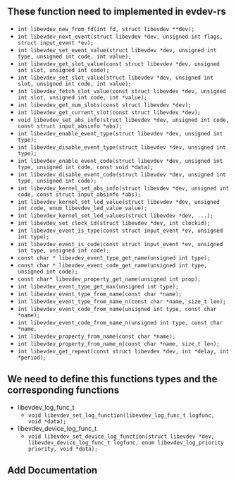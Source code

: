 ## These function need to implemented in evdev-rs

* `int libevdev_new_from_fd(int fd, struct libevdev **dev);`
* `int libevdev_next_event(struct libevdev *dev, unsigned int flags, struct input_event *ev);`
* `int libevdev_set_event_value(struct libevdev *dev, unsigned int type, unsigned int code, int value);`
* `int libevdev_get_slot_value(const struct libevdev *dev, unsigned int slot, unsigned int code);`
* `int libevdev_set_slot_value(struct libevdev *dev, unsigned int slot, unsigned int code, int value);`
* `int libevdev_fetch_slot_value(const struct libevdev *dev, unsigned int slot, unsigned int code, int *value);`
* `int libevdev_get_num_slots(const struct libevdev *dev);`
* `int libevdev_get_current_slot(const struct libevdev *dev);`
* `void libevdev_set_abs_info(struct libevdev *dev, unsigned int code, const struct input_absinfo *abs);`
* `int libevdev_enable_event_type(struct libevdev *dev, unsigned int type);`
* `int libevdev_disable_event_type(struct libevdev *dev, unsigned int type);`
* `int libevdev_enable_event_code(struct libevdev *dev, unsigned int type, unsigned int code, const void *data);`
* `int libevdev_disable_event_code(struct libevdev *dev, unsigned int type, unsigned int code);`
* `int libevdev_kernel_set_abs_info(struct libevdev *dev, unsigned int code, const struct input_absinfo *abs);`
* `int libevdev_kernel_set_led_value(struct libevdev *dev, unsigned int code, enum libevdev_led_value value);`
* `int libevdev_kernel_set_led_values(struct libevdev *dev, ...);`
* `int libevdev_set_clock_id(struct libevdev *dev, int clockid);`
* `int libevdev_event_is_type(const struct input_event *ev, unsigned int type);`
* `int libevdev_event_is_code(const struct input_event *ev, unsigned int type, unsigned int code);`
* `const char * libevdev_event_type_get_name(unsigned int type);`
* `const char * libevdev_event_code_get_name(unsigned int type, unsigned int code);`
* `const char* libevdev_property_get_name(unsigned int prop);`
* `int libevdev_event_type_get_max(unsigned int type);`
* `int libevdev_event_type_from_name(const char *name);`
* `int libevdev_event_type_from_name_n(const char *name, size_t len);`
* `int libevdev_event_code_from_name(unsigned int type, const char *name);`
* `int libevdev_event_code_from_name_n(unsigned int type, const char *name,`
* `int libevdev_property_from_name(const char *name);`
* `int libevdev_property_from_name_n(const char *name, size_t len);`
* `int libevdev_get_repeat(const struct libevdev *dev, int *delay, int *period);`

## We need to define this functions types and the corresponding functions

* libevdev_log_func_t
    * `void libevdev_set_log_function(libevdev_log_func_t logfunc, void *data);`
* libevdev_device_log_func_t
    * `void libevdev_set_device_log_function(struct libevdev *dev,
				      libevdev_device_log_func_t logfunc,
				      enum libevdev_log_priority priority,
				      void *data);`

## Add Documentation
